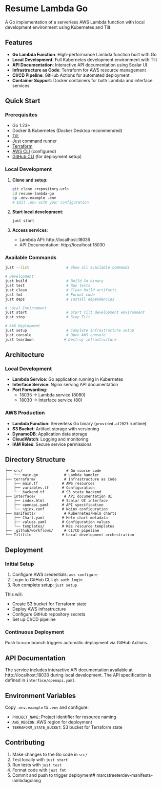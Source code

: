 # Resume Lambda Go

A Go implementation of a serverless AWS Lambda function with local development environment using Kubernetes and Tilt.

## Features

- **Go Lambda Function**: High-performance Lambda function built with Go
- **Local Development**: Full Kubernetes development environment with Tilt
- **API Documentation**: Interactive API documentation using Scalar UI
- **Infrastructure as Code**: Terraform for AWS resource management
- **CI/CD Pipeline**: GitHub Actions for automated deployment
- **Container Support**: Docker containers for both Lambda and interface services

## Quick Start

### Prerequisites

- Go 1.23+
- Docker & Kubernetes (Docker Desktop recommended)
- [Tilt](https://docs.tilt.dev/install.html)
- [Just](https://github.com/casey/just) command runner
- [Terraform](https://developer.hashicorp.com/terraform/downloads)
- [AWS CLI](https://aws.amazon.com/cli/) (configured)
- [GitHub CLI](https://cli.github.com/) (for deployment setup)

### Local Development

1. **Clone and setup**:
   ```bash
   git clone <repository-url>
   cd resume-lambda-go
   cp .env.example .env
   # Edit .env with your configuration
   ```

2. **Start local development**:
   ```bash
   just start
   ```

3. **Access services**:
   - Lambda API: http://localhost:18035
   - API Documentation: http://localhost:18030

### Available Commands

```bash
just --list                 # Show all available commands

# Development
just build                  # Build Go binary
just test                   # Run tests
just clean                  # Clean build artifacts
just fmt                    # Format code
just deps                   # Install dependencies

# Local Environment
just start                  # Start Tilt development environment
just stop                   # Stop Tilt

# AWS Deployment
just setup                  # Complete infrastructure setup
just console                # Open AWS console
just teardown              # Destroy infrastructure
```

## Architecture

### Local Development
- **Lambda Service**: Go application running in Kubernetes
- **Interface Service**: Nginx serving API documentation
- **Port Forwarding**: 
  - 18035 → Lambda service (8080)
  - 18030 → Interface service (80)

### AWS Production
- **Lambda Function**: Serverless Go binary (`provided.al2023` runtime)
- **S3 Bucket**: Artifact storage with versioning
- **DynamoDB**: Application data storage
- **CloudWatch**: Logging and monitoring
- **IAM Roles**: Secure service permissions

## Directory Structure

```
├── src/                    # Go source code
│   └── main.go            # Lambda handler
├── terraform/             # Infrastructure as Code
│   ├── main.tf           # AWS resources
│   ├── variables.tf      # Configuration
│   └── backend.tf        # S3 state backend
├── interface/             # API documentation UI
│   ├── index.html        # Scalar UI interface
│   ├── openapi.yaml      # API specification
│   └── nginx.conf        # Nginx configuration
├── manifests/             # Kubernetes/Helm charts
│   ├── Chart.yaml        # Helm chart metadata
│   ├── values.yaml       # Configuration values
│   └── templates/        # K8s resource templates
├── .github/workflows/     # CI/CD pipeline
└── Tiltfile              # Local development orchestration
```

## Deployment

### Initial Setup
1. Configure AWS credentials: `aws configure`
2. Login to GitHub CLI: `gh auth login`
3. Run complete setup: `just setup`

This will:
- Create S3 bucket for Terraform state
- Deploy AWS infrastructure
- Configure GitHub repository secrets
- Set up CI/CD pipeline

### Continuous Deployment
Push to `main` branch triggers automatic deployment via GitHub Actions.

## API Documentation

The service includes interactive API documentation available at http://localhost:18030 during local development. The API specification is defined in `interface/openapi.yaml`.

## Environment Variables

Copy `.env.example` to `.env` and configure:

- `PROJECT_NAME`: Project identifier for resource naming
- `AWS_REGION`: AWS region for deployment
- `TERRAFORM_STATE_BUCKET`: S3 bucket for Terraform state

## Contributing

1. Make changes to the Go code in `src/`
2. Test locally with `just start`
3. Run tests with `just test`
4. Format code with `just fmt`
5. Commit and push to trigger deployment# marcstreeterdev-manifests-lambdagolang
